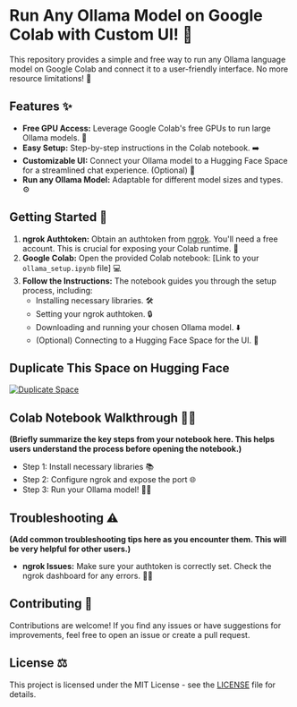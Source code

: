 # Run Any Ollama Model on Google Colab with Custom UI! 🚀

This repository provides a simple and free way to run any Ollama language model on Google Colab and connect it to a user-friendly interface. No more resource limitations! 🎉

## Features ✨

* **Free GPU Access:** Leverage Google Colab's free GPUs to run large Ollama models. 🎁
* **Easy Setup:** Step-by-step instructions in the Colab notebook.  ➡️
* **Customizable UI:** Connect your Ollama model to a Hugging Face Space for a streamlined chat experience. (Optional) 💬
* **Run any Ollama Model:** Adaptable for different model sizes and types.  ⚙️


## Getting Started 🚦

1. **ngrok Authtoken:** Obtain an authtoken from [ngrok](https://ngrok.com/). You'll need a free account. This is crucial for exposing your Colab runtime. 🔑
2. **Google Colab:** Open the provided Colab notebook: [Link to your `ollama_setup.ipynb` file] 💻
3. **Follow the Instructions:** The notebook guides you through the setup process, including:
   * Installing necessary libraries. 🛠️
   * Setting your ngrok authtoken. 🔒
   * Downloading and running your chosen Ollama model.  ⬇️
   * (Optional) Connecting to a Hugging Face Space for the UI.  🔗

## Duplicate This Space on Hugging Face

[![Duplicate Space](https://img.shields.io/badge/Duplicate%20Space-Hugging%20Face-blue?logo=huggingface)](https://huggingface.co/spaces/chandrakant-s4/open-webui?duplicate=true)


## Colab Notebook Walkthrough 🚶‍♀️

**(Briefly summarize the key steps from your notebook here. This helps users understand the process before opening the notebook.)**

* Step 1: Install necessary libraries 📚
* Step 2: Configure ngrok and expose the port 🌐
* Step 3: Run your Ollama model!  🏃‍♂️


## Troubleshooting ⚠️

**(Add common troubleshooting tips here as you encounter them. This will be very helpful for other users.)**

* **ngrok Issues:** Make sure your authtoken is correctly set. Check the ngrok dashboard for any errors.  🕵️‍♀️


## Contributing 🙌

Contributions are welcome! If you find any issues or have suggestions for improvements, feel free to open an issue or create a pull request.


## License ⚖️

This project is licensed under the MIT License - see the [LICENSE](LICENSE) file for details.

